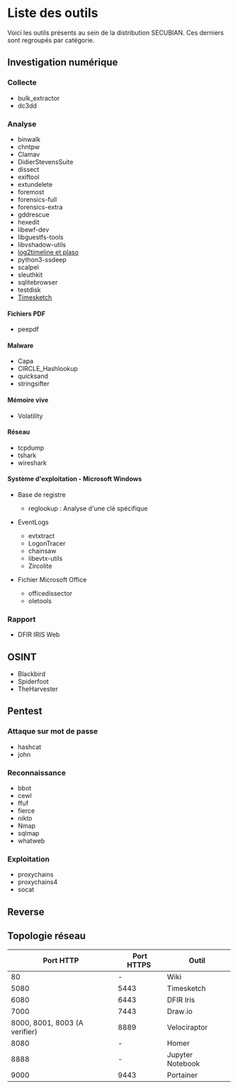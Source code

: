 # Liste des outils

Voici les outils présents au sein de la distribution SECUBIAN.
Ces derniers sont regroupés par catégorie.


## Investigation numérique

### Collecte

* bulk_extractor
* dc3dd

### Analyse

* binwalk
* chntpw
* Clamav
* DidierStevensSuite
* dissect
* exiftool
* extundelete 
* foremost
* forensics-full
* forensics-extra
* gddrescue
* hexedit
* libewf-dev
* libguestfs-tools
* libvshadow-utils
* [log2timeline et plaso](log2timeline_plaso)
* python3-ssdeep
* scalpel
* sleuthkit
* sqlitebrowser
* testdisk
* [Timesketch](timesketch)

#### Fichiers PDF

* peepdf

#### Malware

* Capa
* CIRCLE_Hashlookup
* quicksand
* stringsifter

#### Mémoire vive

* Volatility

#### Réseau

* tcpdump
* tshark
* wireshark

#### Système d'exploitation - Microsoft Windows

- Base de registre
  * reglookup : Analyse d'une clé spécifique

- EventLogs 
  * evtxtract
  * LogonTracer
  * chainsaw
  * libevtx-utils
  * Zircolite

- Fichier Microsoft Office
  * officedissector
  * oletools


### Rapport

* DFIR IRIS Web


## OSINT

* Blackbird
* Spiderfoot
* TheHarvester

## Pentest

### Attaque sur mot de passe

* hashcat
* john

### Reconnaissance

* bbot
* cewl
* ffuf
* fierce
* nikto
* Nmap
* sqlmap
* whatweb

### Exploitation

* proxychains
* proxychains4
* socat

## Reverse


## Topologie réseau

| Port HTTP | Port HTTPS | Outil | 
|-----|-------------|------------|
| 80 | - | Wiki | 
| 5080 | 5443 | Timesketch | 
| 6080 | 6443 | DFIR Iris | 
| 7000 | 7443 | Draw.io | 
| 8000, 8001, 8003 (A verifier) | 8889 | Velociraptor | 
| 8080 | - | Homer | 
| 8888 | - | Jupyter Notebook | 
| 9000 | 9443 | Portainer | 

